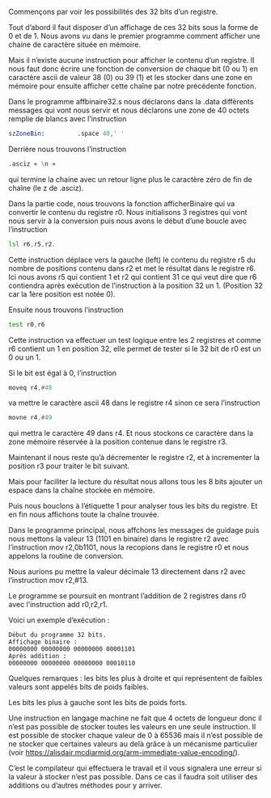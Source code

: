 Commençons par voir les possibilités des 32 bits d’un registre.

Tout d’abord il faut disposer d’un affichage de ces 32 bits sous la forme de 0 et de 1. Nous avons vu dans le premier programme comment afficher une chaine de caractère située en mémoire.

Mais il n’existe aucune instruction pour afficher le contenu d’un registre. Il nous faut donc écrire une fonction de conversion de chaque bit (0 ou 1) en caractère ascii de valeur 38 (0) ou 39 (1) et les stocker dans une zone en mémoire pour ensuite afficher cette chaîne par notre précédente fonction.

Dans le programme affbinaire32.s nous déclarons dans la .data différents messages qui vont nous servir et nous déclarons une zone de 40 octets remplie de blancs avec l’instruction 
```asm
szZoneBin:         .space 40,' '
```
Derrière nous trouvons l’instruction 
```asm
.asciz « \n »
```
qui termine la chaine avec un retour ligne plus le caractère zéro de fin de chaîne (le z de .asciz).

Dans la partie code, nous trouvons la fonction afficherBinaire qui va convertir le contenu du registre r0. Nous initialisons 3 registres qui vont nous servir à la conversion puis nous avons le début d’une boucle avec l’instruction 
```asm
lsl r6,r5,r2.
```

Cette instruction déplace vers la gauche (left) le contenu du registre r5 du nombre de positions contenu dans r2 et met le résultat dans le registre r6. Ici nous avons r5 qui contient 1 et r2 qui contient 31 ce qui veut dire que r6 contiendra après exécution de l’instruction à la position 32 un 1. (Position 32 car la 1ère position est notée 0).

Ensuite nous trouvons l’instruction 
```asm 
test r0,r6
``` 
Cette instruction va effectuer un test logique entre les 2 registres et comme r6 contient un 1 en position 32, elle permet de tester si le 32 bit de r0 est un 0 ou un 1.

Si le bit est égal à 0, l’instruction
```asm
moveq r4,#48 
```
va mettre le caractère ascii 48 dans le registre r4 sinon ce sera l’instruction
```asm
movne r4,#49
```
qui mettra le caractère 49 dans r4.
Et nous stockons ce caractère dans la zone mémoire réservée à la position contenue dans le registre r3.

Maintenant il nous reste qu’à décrementer le registre r2, et à incrementer la position r3 pour traiter le bit suivant.

Mais pour faciliter la lecture du résultat nous allons tous les 8 bits ajouter un espace dans la chaîne stockée en mémoire. 

Puis nous bouclons à l’étiquette 1 pour analyser tous les bits du registre. Et en fin nous affichons toute la chaîne trouvée.

Dans le programme principal, nous affchons les messages de guidage puis nous mettons la valeur 13 (1101 en binaire) dans le registre r2 avec l’instruction mov r2,0b1101, nous la recopions dans le registre r0 et nous appelons la routine de conversion.

Nous aurions pu mettre la valeur décimale 13 directement dans r2 avec l’instruction mov r2,#13.

 Le programme se poursuit en montrant l’addition de 2 registres dans r0 avec l’instruction add r0,r2,r1.
 
Voici un exemple d’exécution :
```
Début du programme 32 bits.
Affichage binaire :
00000000 00000000 00000000 00001101
Après addition :
00000000 00000000 00000000 00010110
```
Quelques remarques : les bits les plus à droite et qui représentent de faibles valeurs sont appelés bits de poids faibles. 

Les bits les plus à gauche sont les bits de poids forts.

Une instruction en langage machine ne fait que 4 octets de longueur donc il n’est pas possible de stocker toutes les valeurs en une seule instruction. Il est possible de stocker chaque valeur de 0 à 65536 mais il n’est possible de ne stocker que certaines valeurs au delà grâce à un mécanisme particulier (voir https://alisdair.mcdiarmid.org/arm-immediate-value-encoding/). 

C’est le compilateur qui effectuera le travail et il vous signalera une erreur si la valeur à stocker n’est pas possible. Dans ce cas il faudra soit utiliser des additions ou d’autres méthodes pour y arriver.
 
